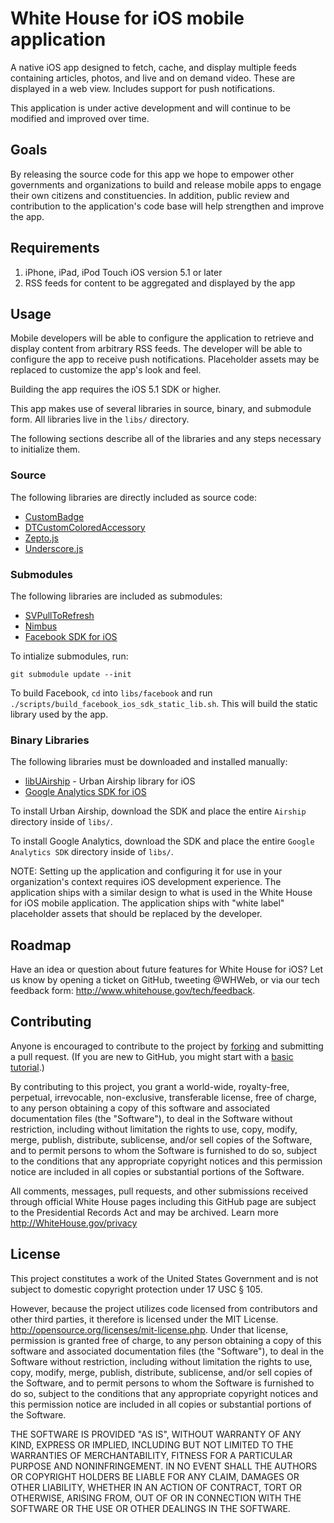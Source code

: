 # White House for iOS mobile application

A native iOS app designed to fetch, cache, and display multiple feeds
containing articles, photos, and live and on demand video. These are
displayed in a web view. Includes support for push notifications.
 
This application is under active development and will continue to be
modified and improved over time.
 
## Goals

By releasing the source code for this app we hope to empower other
governments and organizations to build and release mobile apps to
engage their own citizens and constituencies. In addition, public
review and contribution to the application's code base will help
strengthen and improve the app.
 
## Requirements

1. iPhone, iPad, iPod Touch iOS version 5.1 or later
2. RSS feeds for content to be aggregated and displayed by the app
     
## Usage

Mobile developers will be able to configure the application to
retrieve and display content from arbitrary RSS feeds. The developer
will be able to configure the app to receive push
notifications. Placeholder assets may be replaced to customize the
app's look and feel.

Building the app requires the iOS 5.1 SDK or higher.

This app makes use of several libraries in source, binary, and
submodule form. All libraries live in the `libs/` directory.

The following sections describe all of the libraries and any steps
necessary to initialize them.

### Source

The following libraries are directly included as source code:

* [CustomBadge][]
* [DTCustomColoredAccessory][]
* [Zepto.js][]
* [Underscore.js][]

### Submodules

The following libraries are included as submodules:

* [SVPullToRefresh][]
* [Nimbus][]
* [Facebook SDK for iOS][fb]

To intialize submodules, run:

    git submodule update --init

To build Facebook, `cd` into `libs/facebook` and run
`./scripts/build_facebook_ios_sdk_static_lib.sh`. This will build the
static library used by the app.

### Binary Libraries

The following libraries must be downloaded and installed manually:

* [libUAirship][] - Urban Airship library for iOS
* [Google Analytics SDK for iOS][ga]

To install Urban Airship, download the SDK and place the entire
`Airship` directory inside of `libs/`.

To install Google Analytics, download the SDK and place the entire
`Google Analytics SDK` directory inside of `libs/`.

NOTE: Setting up the application and configuring it for use in your
organization's context requires iOS development experience. The
application ships with a similar design to what is used in the White
House for iOS mobile application. The application ships with "white
label" placeholder assets that should be replaced by the developer.
 
## Roadmap

Have an idea or question about future features for White House for
iOS? Let us know by opening a ticket on GitHub, tweeting @WHWeb, or
via our tech feedback form: http://www.whitehouse.gov/tech/feedback.
 
## Contributing

Anyone is encouraged to contribute to the project by [forking][] and
submitting a pull request. (If you are new to GitHub, you might start
with a [basic tutorial][].)
 
By contributing to this project, you grant a world-wide, royalty-free,
perpetual, irrevocable, non-exclusive, transferable license, free of
charge, to any person obtaining a copy of this software and associated
documentation files (the "Software"), to deal in the Software without
restriction, including without limitation the rights to use, copy,
modify, merge, publish, distribute, sublicense, and/or sell copies of
the Software, and to permit persons to whom the Software is furnished
to do so, subject to the conditions that any appropriate copyright
notices and this permission notice are included in all copies or
substantial portions of the Software.
 
All comments, messages, pull requests, and other submissions received
through official White House pages including this GitHub page are
subject to the Presidential Records Act and may be archived. Learn
more http://WhiteHouse.gov/privacy
 
## License

This project constitutes a work of the United States Government and is
not subject to domestic copyright protection under 17 USC § 105.
 
However, because the project utilizes code licensed from contributors
and other third parties, it therefore is licensed under the MIT
License.  http://opensource.org/licenses/mit-license.php.  Under that
license, permission is granted free of charge, to any person obtaining
a copy of this software and associated documentation files (the
"Software"), to deal in the Software without restriction, including
without limitation the rights to use, copy, modify, merge, publish,
distribute, sublicense, and/or sell copies of the Software, and to
permit persons to whom the Software is furnished to do so, subject to
the conditions that any appropriate copyright notices and this
permission notice are included in all copies or substantial portions
of the Software.
 
THE SOFTWARE IS PROVIDED "AS IS", WITHOUT WARRANTY OF ANY KIND,
EXPRESS OR IMPLIED, INCLUDING BUT NOT LIMITED TO THE WARRANTIES OF
MERCHANTABILITY, FITNESS FOR A PARTICULAR PURPOSE AND
NONINFRINGEMENT. IN NO EVENT SHALL THE AUTHORS OR COPYRIGHT HOLDERS BE
LIABLE FOR ANY CLAIM, DAMAGES OR OTHER LIABILITY, WHETHER IN AN ACTION
OF CONTRACT, TORT OR OTHERWISE, ARISING FROM, OUT OF OR IN CONNECTION
WITH THE SOFTWARE OR THE USE OR OTHER DEALINGS IN THE SOFTWARE.



[libUAirship]: http://urbanairship.com/resources/
[ga]: https://developers.google.com/analytics/devguides/collection/ios/resources
[CustomBadge]: http://www.spaulus.com/2011/04/custombadge-2-0-retina-ready-scalable-light-reflex/
[Underscore.js]: http://underscorejs.org/
[Zepto.js]: http://zeptojs.com/
[DTCustomColoredAccessory]: http://www.cocoanetics.com/2010/10/custom-colored-disclosure-indicators/
[SVPullToRefresh]: https://github.com/samvermette/SVPullToRefresh
[fb]: https://github.com/facebook/facebook-ios-sdk
[Nimbus]: https://github.com/jverkoey/nimbus

[forking]: https://help.github.com/articles/fork-a-repo
[basic tutorial]: https://help.github.com/articles/set-up-git
